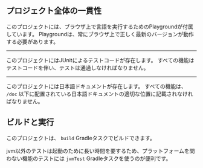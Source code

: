 ## プロジェクト全体の一貫性

このプロジェクトには、ブラウザ上で言語を実行するためのPlaygroundが付属しています。
Playgroundは、常にブラウザ上で正しく最新のバージョンが動作する必要があります。

---

このプロジェクトにはJUnitによるテストコードが存在します。
すべての機能はテストコードを伴い、テストは通過しなければなりません。
 
---

このプロジェクトには日本語ドキュメントが存在します。
すべての機能は、 `/doc` 以下に配置されている日本語ドキュメントの適切な位置に記載されなければなりません。

## ビルドと実行

このプロジェクトは、 `build` Gradleタスクでビルドできます。

jvm以外のテストは起動のために長い時間を要するため、プラットフォームを問わない機能のテストには `jvmTest` Gradleタスクを使うのが便利です。
